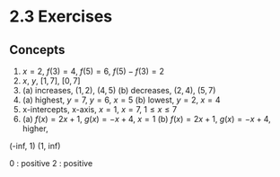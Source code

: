 # 2.3 Exercises

## Concepts

1. $x=2$, $f(3)=4$, $f(5)=6$, $f(5)-f(3)=2$
2. $x$, $y$, $[1,7]$, $[0,7]$
3. (a) increases, $(1,2)$, $(4,5)$ (b) decreases, $(2,4)$, $(5,7)$
4. (a) highest, $y=7$, $y=6$, $x=5$ (b) lowest, $y=2$, $x=4$
5. x-intercepts, x-axis, $x=1$, $x=7$, $1 \leq x \leq 7$
6. (a) $f(x)=2x+1$, $g(x)=-x+4$, $x=1$ (b) $f(x)=2x+1$, $g(x)=-x+4$, higher, 

(-inf, 1) (1, inf)

0 : positive
2 : positive